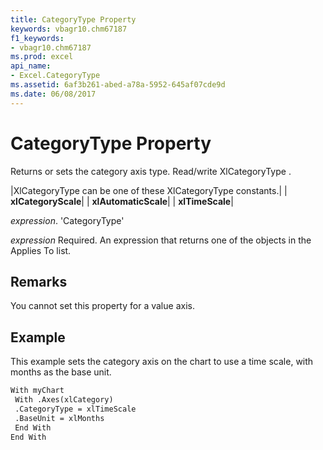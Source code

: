 ```yaml
---
title: CategoryType Property
keywords: vbagr10.chm67187
f1_keywords:
- vbagr10.chm67187
ms.prod: excel
api_name:
- Excel.CategoryType
ms.assetid: 6af3b261-abed-a78a-5952-645af07cde9d
ms.date: 06/08/2017
---
```



# CategoryType Property

Returns or sets the category axis type. Read/write XlCategoryType .



|XlCategoryType can be one of these XlCategoryType constants.|
| **xlCategoryScale**|
| **xlAutomaticScale**|
| **xlTimeScale**|

 _expression_. 'CategoryType'

 _expression_ Required. An expression that returns one of the objects in the Applies To list.

## Remarks

You cannot set this property for a value axis.


## Example

This example sets the category axis on the chart to use a time scale, with months as the base unit.


```vb
With myChart 
 With .Axes(xlCategory) 
 .CategoryType = xlTimeScale 
 .BaseUnit = xlMonths 
 End With 
End With
```


